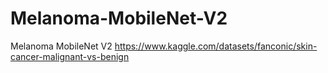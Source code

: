 # Melanoma-MobileNet-V2
Melanoma MobileNet V2
https://www.kaggle.com/datasets/fanconic/skin-cancer-malignant-vs-benign

